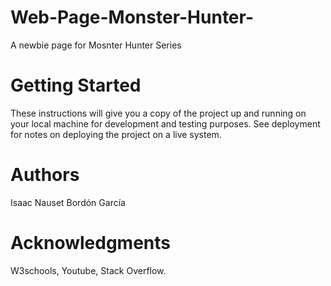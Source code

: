 # Web-Page-Monster-Hunter-

A newbie page for Mosnter Hunter Series

# Getting Started

These instructions will give you a copy of the project up and running on your local machine for development and testing purposes. See deployment for notes on deploying the project on a live system.

# Authors

Isaac Nauset Bordón García

# Acknowledgments

W3schools, Youtube, Stack Overflow.
